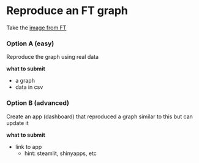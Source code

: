 # Reproduce an FT graph

Take the [image from FT](/week01/assets/ft-liberation-day-usd-yield-2025-04-11.jpg) 

### Option A (easy)

Reproduce the graph using real data

**what to submit**
* a graph
* data in csv

### Option B (advanced)

Create an app (dashboard) that reproduced a graph similar to this but can update it

**what to submit**

* link to app
  * hint: steamlit, shinyapps, etc
